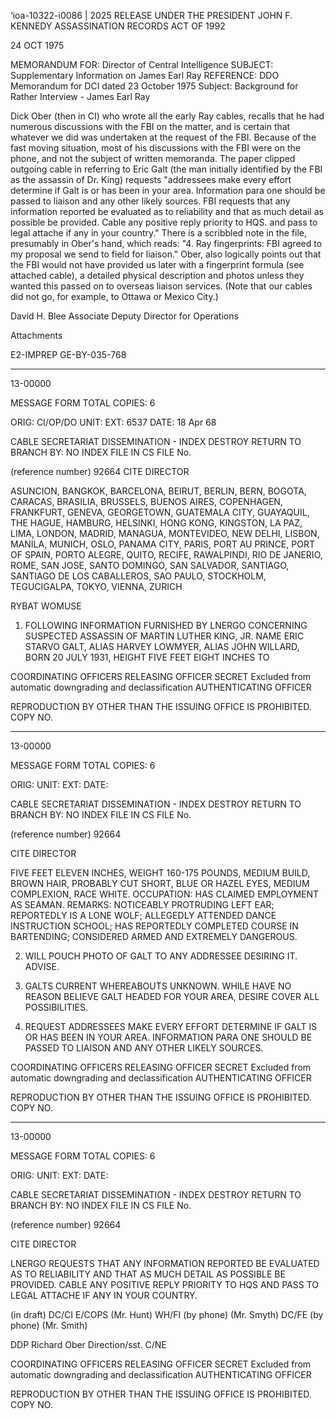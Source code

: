 ‘ioa-10322-i0086 | 2025 RELEASE UNDER THE PRESIDENT JOHN F. KENNEDY ASSASSINATION RECORDS ACT OF 1992

24 OCT 1975

MEMORANDUM FOR: Director of Central Intelligence
SUBJECT: Supplementary Information on James Earl Ray
REFERENCE: DDO Memorandum for DCI dated 23 October 1975
Subject: Background for Rather Interview -
James Earl Ray

Dick Ober (then in CI) who wrote all the early Ray cables,
recalls that he had numerous discussions with the FBI on the
matter, and is certain that whatever we did was undertaken at
the request of the FBI. Because of the fast moving situation,
most of his discussions with the FBI were on the phone, and
not the subject of written memoranda. The paper clipped
outgoing cable in referring to Eric Galt (the man initially
identified by the FBI as the assassin of Dr. King) requests
"addressees make every effort determine if Galt is or has
been in your area. Information para one should be passed
to liaison and any other likely sources. FBI requests that
any information reported be evaluated as to reliability and
that as much detail as possible be provided. Cable any
positive reply priority to HQS. and pass to legal attache
if any in your country." There is a scribbled note in the
file, presumably in Ober's hand, which reads: "4. Ray
fingerprints: FBI agreed to my proposal we send to field
for liaison." Ober, also logically points out that the FBI
would not have provided us later with a fingerprint formula
(see attached cable), a detailed physical description and
photos unless they wanted this passed on to overseas liaison
services. (Note that our cables did not go, for example, to
Ottawa or Mexico City.)

David H. Blee
Associate Deputy Director
for Operations

Attachments

E2-IMPREP
GE-BY-035-768

---

13-00000

MESSAGE FORM
TOTAL COPIES: 6

ORIG: CI/OP/DO
UNIT:
EXT: 6537
DATE: 18 Apr 68

CABLE SECRETARIAT DISSEMINATION - INDEX DESTROY RETURN TO BRANCH
BY: NO INDEX FILE IN CS FILE No.

(reference number) 92664
CITE DIRECTOR

ASUNCION, BANGKOK, BARCELONA, BEIRUT, BERLIN, BERN, BOGOTA,
CARACAS, BRASILIA, BRUSSELS, BUENOS AIRES, COPENHAGEN,
FRANKFURT, GENEVA, GEORGETOWN, GUATEMALA CITY,
GUAYAQUIL, THE HAGUE, HAMBURG, HELSINKI, HONG KONG,
KINGSTON, LA PAZ, LIMA, LONDON, MADRID, MANAGUA, MONTEVIDEO,
NEW DELHI, LISBON, MANILA, MUNICH, OSLO, PANAMA CITY, PARIS,
PORT AU PRINCE, PORT OF SPAIN, PORTO ALEGRE, QUITO, RECIFE,
RAWALPINDI, RIO DE JANERIO, ROME, SAN JOSE, SANTO DOMINGO,
SAN SALVADOR, SANTIAGO, SANTIAGO DE LOS CABALLEROS, SAO PAULO,
STOCKHOLM, TEGUCIGALPA, TOKYO, VIENNA, ZURICH

RYBAT WOMUSE

1. FOLLOWING INFORMATION FURNISHED BY LNERGO
CONCERNING SUSPECTED ASSASSIN OF MARTIN LUTHER KING, JR.
NAME ERIC STARVO GALT, ALIAS HARVEY LOWMYER, ALIAS JOHN
WILLARD, BORN 20 JULY 1931, HEIGHT FIVE FEET EIGHT INCHES TO

COORDINATING OFFICERS
RELEASING OFFICER SECRET
Excluded from automatic
downgrading and
declassification
AUTHENTICATING
OFFICER

REPRODUCTION BY OTHER THAN THE ISSUING OFFICE IS PROHIBITED. COPY NO.

---

13-00000

MESSAGE FORM
TOTAL COPIES: 6

ORIG:
UNIT:
EXT:
DATE:

CABLE SECRETARIAT DISSEMINATION - INDEX DESTROY RETURN TO BRANCH
BY: NO INDEX FILE IN CS FILE No.

(reference number) 92664

CITE DIRECTOR

FIVE FEET ELEVEN INCHES, WEIGHT 160-175 POUNDS, MEDIUM
BUILD, BROWN HAIR, PROBABLY CUT SHORT, BLUE OR HAZEL EYES,
MEDIUM COMPLEXION, RACE WHITE.
OCCUPATION: HAS CLAIMED EMPLOYMENT AS SEAMAN.
REMARKS: NOTICEABLY PROTRUDING
LEFT EAR; REPORTEDLY IS A LONE WOLF; ALLEGEDLY ATTENDED
DANCE INSTRUCTION SCHOOL; HAS REPORTEDLY COMPLETED
COURSE IN BARTENDING; CONSIDERED ARMED AND EXTREMELY
DANGEROUS.

2. WILL POUCH PHOTO OF GALT TO ANY ADDRESSEE
DESIRING IT. ADVISE.

3. GALTS CURRENT WHEREABOUTS UNKNOWN. WHILE HAVE
NO REASON BELIEVE GALT HEADED FOR YOUR AREA, DESIRE
COVER ALL POSSIBILITIES.

4. REQUEST ADDRESSEES MAKE EVERY EFFORT DETERMINE
IF GALT IS OR HAS BEEN IN YOUR AREA. INFORMATION PARA ONE
SHOULD BE PASSED TO LIAISON AND ANY OTHER LIKELY SOURCES.

COORDINATING OFFICERS
RELEASING OFFICER SECRET
Excluded from automatic
downgrading and
declassification
AUTHENTICATING
OFFICER

REPRODUCTION BY OTHER THAN THE ISSUING OFFICE IS PROHIBITED. COPY NO.

---

13-00000

MESSAGE FORM
TOTAL COPIES: 6

ORIG:
UNIT:
EXT:
DATE:

CABLE SECRETARIAT DISSEMINATION - INDEX DESTROY RETURN TO BRANCH
BY: NO INDEX FILE IN CS FILE No.

(reference number) 92664

CITE DIRECTOR

LNERGO REQUESTS THAT ANY INFORMATION REPORTED BE EVALUATED
AS TO RELIABILITY AND THAT AS MUCH DETAIL AS POSSIBLE
BE PROVIDED. CABLE ANY POSITIVE REPLY PRIORITY TO HQS AND
PASS TO LEGAL ATTACHE IF ANY IN YOUR COUNTRY.

(in draft)
DC/CI
E/COPS (Mr. Hunt)
WH/FI (by phone) (Mr. Smyth)
DC/FE (by phone) (Mr. Smith)

DDP
Richard Ober
Direction/sst.
C/NE

COORDINATING OFFICERS
RELEASING OFFICER SECRET
Excluded from automatic
downgrading and
declassification
AUTHENTICATING
OFFICER

REPRODUCTION BY OTHER THAN THE ISSUING OFFICE IS PROHIBITED. COPY NO.
